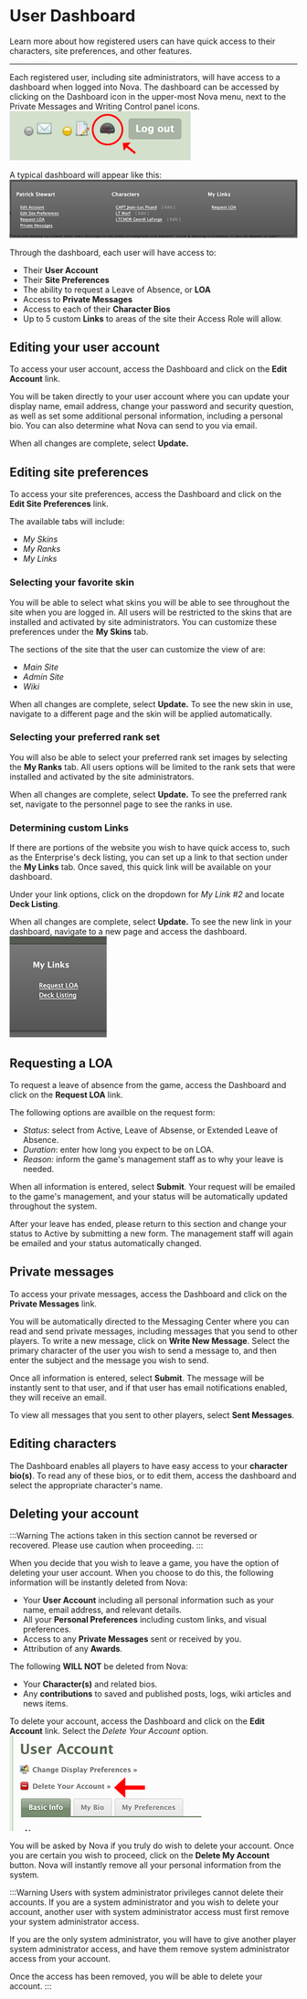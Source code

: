 # User Dashboard

Learn more about how registered users can have quick access to their characters, site preferences, and other features.

---

Each registered user, including site administrators, will have access to a dashboard when logged into Nova. The dashboard can be accessed by clicking on the Dashboard icon in the upper-most Nova menu, next to the Private Messages and Writing Control panel icons.
![Dashboard location](/images/docs/2.6/using-dashboard/dashboard-location.png)

A typical dashboard will appear like this:
![Dashboard location](/images/docs/2.6/using-dashboard/dashboard.png)

Through the dashboard, each user will have access to:
- Their **User Account**
- Their **Site Preferences**
- The ability to request a Leave of Absence, or **LOA**
- Access to **Private Messages**
- Access to each of their **Character Bios**
- Up to 5 custom **Links** to areas of the site their Access Role will allow.

## Editing your user account

To access your user account, access the Dashboard and click on the **Edit Account** link.

You will be taken directly to your user account where you can update your display name, email address, change your password and security question, as well as set some additional personal information, including a personal bio. You can also determine what Nova can send to you via email.

When all changes are complete, select **Update.**

## Editing site preferences

To access your site preferences, access the Dashboard and click on the **Edit Site Preferences** link.

The available tabs will include:
- *My Skins*
- *My Ranks*
- *My Links*

### Selecting your favorite skin

You will be able to select what skins you will be able to see throughout the site when you are logged in. All users will be restricted to the skins that are installed and activated by site administrators. You can customize these preferences under the **My Skins** tab.

The sections of the site that the user can customize the view of are:
- *Main Site*
- *Admin Site*
- *Wiki*

When all changes are complete, select **Update.** To see the new skin in use, navigate to a different page and the skin will be applied automatically.

### Selecting your preferred rank set

You will also be able to select your preferred rank set images by selecting the **My Ranks** tab. All users options will be limited to the rank sets that were installed and activated by the site administrators.

When all changes are complete, select **Update.** To see the preferred rank set, navigate to the personnel page to see the ranks in use.

### Determining custom Links

If there are portions of the website you wish to have quick access to, such as the Enterprise's deck listing, you can set up a link to that section under the **My Links** tab. Once saved, this quick link will be available on your dashboard.

Under your link options, click on the dropdown for *My Link #2* and locate **Deck Listing**.

When all changes are complete, select **Update.** To see the new link in your dashboard, navigate to a new page and access the dashboard.
![Custom links](/images/docs/2.6/using-dashboard/dashboard-mylinks.png)

## Requesting a LOA

To request a leave of absence from the game, access the Dashboard and click on the **Request LOA** link.

The following options are availble on the request form:

- *Status*: select from Active, Leave of Absense, or Extended Leave of Absence.
- *Duration*: enter how long you expect to be on LOA.
- *Reason:* inform the game's management staff as to why your leave is needed.

When all information is entered, select **Submit**. Your request will be emailed to the game's management, and your status will be automatically updated throughout the system.

After your leave has ended, please return to this section and change your status to Active by submitting a new form. The management staff will again be emailed and your status automatically changed.

## Private messages

To access your private messages, access the Dashboard and click on the **Private Messages** link.

You will be automatically directed to the Messaging Center where you can read and send private messages, including messages that you send to other players. To write a new message, click on **Write New Message**. Select the primary character of the user you wish to send a message to, and then enter the subject and the message you wish to send.

Once all information is entered, select **Submit**. The message will be instantly sent to that user, and if that user has email notifications enabled, they will receive an email.

To view all messages that you sent to other players, select **Sent Messages**.

## Editing characters

The Dashboard enables all players to have easy access to your **character bio(s)**. To read any of these bios, or to edit them, access the dashboard and select the appropriate character's name.

## Deleting your account

:::Warning
The actions taken in this section cannot be reversed or recovered. Please use caution when proceeding.
:::

When you decide that you wish to leave a game, you have the option of deleting your user account. When you choose to do this, the following information will be instantly deleted from Nova:

- Your **User Account** including all personal information such as your name, email address, and relevant details.
- All your **Personal Preferences** including custom links, and visual preferences.
- Access to any **Private Messages** sent or received by you.
- Attribution of any **Awards**.

The following **WILL NOT** be deleted from Nova:

- Your **Character(s)** and related bios.
- Any **contributions** to saved and published posts, logs, wiki articles and news items.

To delete your account, access the Dashboard and click on the **Edit Account** link. Select the *Delete Your Account* option.
![Delete your account](/images/docs/2.6/using-dashboard/dashboard-delete.png)

You will be asked by Nova if you truly do wish to delete your account. Once you are certain you wish to proceed, click on the **Delete My Account** button. Nova will instantly remove all your personal information from the system.

:::Warning
Users with system administrator privileges cannot delete their accounts. If you are a system administrator and you wish to delete your account, another user with system administrator access must first remove your system administrator access.

If you are the only system administrator, you will have to give another player system administrator access, and have them remove system administrator access from your account.

Once the access has been removed, you will be able to delete your account.
:::
